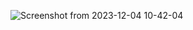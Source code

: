




![Screenshot from 2023-12-04 10-42-04](https://github.com/Hasanelmestrah/Laravel-Task/assets/116690334/f47f1f8b-b27d-4902-a912-f713d6897491)
